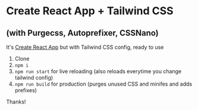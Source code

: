 # Create React App + Tailwind CSS
## (with Purgecss, Autoprefixer, CSSNano)
It's [Create React App](https://github.com/facebook/create-react-app) but with Tailwind CSS config, ready to use  


1. Clone  
2. `npm i`
3. `npm run start` for live reloading (also reloads everytime you change tailwind config)
4. `npm run build` for production (purges unused CSS and minifes and adds prefixes)

Thanks!
